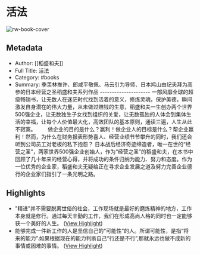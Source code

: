# 活法

![rw-book-cover](https://readwise-assets.s3.amazonaws.com/media/reader/parsed_document_assets/233252610/AvtFPuz-_Skc6RuJweQExzjH2lbce-drNDm9XyHtJLM-cove_0mEzM31.jpg)

## Metadata
- Author: [[稻盛和夫]]
- Full Title: 活法
- Category: #books
- Summary: 季羡林推许、郎咸平敬佩、马云引为导师、日本鸠山由纪夫拜为高参的日本经营之圣稻盛和夫系列作品 --------------------- 一部风靡全球的超级畅销书，让无数人在迷茫时代找到活着的意义，修炼灵魂，保护美德，瞬间激发自身潜在的伟大力量，从未做过赔钱的生意，稻盛和夫一生创办两个世界500强企业，让无数独生子女找到组织的关爱，让无数孤独的人体会到集体生活的幸福，让每个人价值最大化，高效团队的基本原则，通读三遍，人生从此不寂寞。 　　做企业的目的是什么？赢利！做企业人的目标是什么？帮企业赢利！然而，为什么在财务报表形势喜人、经营业绩节节攀升的同时，我们还会听到公司员工对老板的私下抱怨？ 日本战后经济奇迹缔造者，唯一在世的“经营之圣”，两家世界500强企业创始人，作为“经营之圣”的稻盛和夫，在本书中回顾了几十年来的经营心得，并将成功的条件归纳为能力、努力和态度。作为一位优秀的企业家，稻盛和夫无疑给正在寻求企业发展之道及努力完善企业德行的企业家们指引了一条光明之路。

## Highlights
- "精进"并不需要脱离世俗的社会，工作现场就是最好的磨炼精神的地方，工作本身就是修行。通过每天辛勤的工作，我们在形成高尚人格的同时也一定能够获一个美好的人生。 ([View Highlight](https://read.readwise.io/read/01jh24w4sxjwxb7qkak1hatayw))
- 能够完成一件新工作的人是坚信自己的“可能性”的人。所谓可能性，是指“将来的能力”.如果根据现在的能力判断自己“行还是不行”,那就永远也做不成新的事情或困难的事情。 ([View Highlight](https://read.readwise.io/read/01jh27fnvvvcm6ac98m2rq0cz3))


